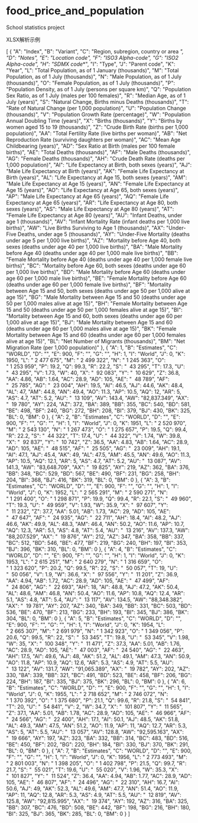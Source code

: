 # food_price_and_population
 School statistics project

XLSX解析示例

[
    {
        "A": "Index",
        "B": "Variant",
        "C": "Region, subregion, country or area *",
        "D": "Notes",
        "E": "Location code",
        "F": "ISO3 Alpha-code",
        "G": "ISO2 Alpha-code",
        "H": "SDMX code**",
        "I": "Type",
        "J": "Parent code",
        "K": "Year",
        "L": "Total Population, as of 1 January (thousands)",
        "M": "Total Population, as of 1 July (thousands)",
        "N": "Male Population, as of 1 July (thousands)",
        "O": "Female Population, as of 1 July (thousands)",
        "P": "Population Density, as of 1 July (persons per square km)",
        "Q": "Population Sex Ratio, as of 1 July (males per 100 females)",
        "R": "Median Age, as of 1 July (years)",
        "S": "Natural Change, Births minus Deaths (thousands)",
        "T": "Rate of Natural Change (per 1,000 population)",
        "U": "Population Change (thousands)",
        "V": "Population Growth Rate (percentage)",
        "W": "Population Annual Doubling Time (years)",
        "X": "Births (thousands)",
        "Y": "Births by women aged 15 to 19 (thousands)",
        "Z": "Crude Birth Rate (births per 1,000 population)",
        "AA": "Total Fertility Rate (live births per woman)",
        "AB": "Net Reproduction Rate (surviving daughters per woman)",
        "AC": "Mean Age Childbearing (years)",
        "AD": "Sex Ratio at Birth (males per 100 female births)",
        "AE": "Total Deaths (thousands)",
        "AF": "Male Deaths (thousands)",
        "AG": "Female Deaths (thousands)",
        "AH": "Crude Death Rate (deaths per 1,000 population)",
        "AI": "Life Expectancy at Birth, both sexes (years)",
        "AJ": "Male Life Expectancy at Birth (years)",
        "AK": "Female Life Expectancy at Birth (years)",
        "AL": "Life Expectancy at Age 15, both sexes (years)",
        "AM": "Male Life Expectancy at Age 15 (years)",
        "AN": "Female Life Expectancy at Age 15 (years)",
        "AO": "Life Expectancy at Age 65, both sexes (years)",
        "AP": "Male Life Expectancy at Age 65 (years)",
        "AQ": "Female Life Expectancy at Age 65 (years)",
        "AR": "Life Expectancy at Age 80, both sexes (years)",
        "AS": "Male Life Expectancy at Age 80 (years)",
        "AT": "Female Life Expectancy at Age 80 (years)",
        "AU": "Infant Deaths, under age 1 (thousands)",
        "AV": "Infant Mortality Rate (infant deaths per 1,000 live births)",
        "AW": "Live Births Surviving to Age 1 (thousands)",
        "AX": "Under-Five Deaths, under age 5 (thousands)",
        "AY": "Under-Five Mortality (deaths under age 5 per 1,000 live births)",
        "AZ": "Mortality before Age 40, both sexes (deaths under age 40 per 1,000 live births)",
        "BA": "Male Mortality before Age 40 (deaths under age 40 per 1,000 male live births)",
        "BB": "Female Mortality before Age 40 (deaths under age 40 per 1,000 female live births)",
        "BC": "Mortality before Age 60, both sexes (deaths under age 60 per 1,000 live births)",
        "BD": "Male Mortality before Age 60 (deaths under age 60 per 1,000 male live births)",
        "BE": "Female Mortality before Age 60 (deaths under age 60 per 1,000 female live births)",
        "BF": "Mortality between Age 15 and 50, both sexes (deaths under age 50 per 1,000 alive at age 15)",
        "BG": "Male Mortality between Age 15 and 50 (deaths under age 50 per 1,000 males alive at age 15)",
        "BH": "Female Mortality between Age 15 and 50 (deaths under age 50 per 1,000 females alive at age 15)",
        "BI": "Mortality between Age 15 and 60, both sexes (deaths under age 60 per 1,000 alive at age 15)",
        "BJ": "Male Mortality between Age 15 and 60 (deaths under age 60 per 1,000 males alive at age 15)",
        "BK": "Female Mortality between Age 15 and 60 (deaths under age 60 per 1,000 females alive at age 15)",
        "BL": "Net Number of Migrants (thousands)",
        "BM": "Net Migration Rate (per 1,000 population)"
    },
    {
        "A": 1,
        "B": "Estimates",
        "C": "WORLD",
        "D": "",
        "E": 900,
        "F": "",
        "G": "",
        "H": 1,
        "I": "World",
        "J": 0,
        "K": 1950,
        "L": " 2 477 675",
        "M": " 2 499 322",
        "N": " 1 245 363",
        "O": " 1 253 959",
        "P": 19.2,
        "Q": 99.3,
        "R": 22.2,
        "S": "  43 295",
        "T": 17.3,
        "U": "  43 295",
        "V": 1.73,
        "W": 40,
        "X": "  92 083",
        "Y": "  10 629",
        "Z": 36.8,
        "AA": 4.86,
        "AB": 1.64,
        "AC": 28.9,
        "AD": 105,
        "AE": "  48 789",
        "AF": "  25 785",
        "AG": "  23 004",
        "AH": 19.5,
        "AI": 46.5,
        "AJ": 44.6,
        "AK": 48.4,
        "AL": 47,
        "AM": 44.8,
        "AN": 49.4,
        "AO": 11.3,
        "AP": 10.5,
        "AQ": 12,
        "AR": 5,
        "AS": 4.7,
        "AT": 5.2,
        "AU": "  13 109",
        "AV": 143.4,
        "AW": "82,837.349",
        "AX": "  19 780",
        "AY": 224,
        "AZ": 372,
        "BA": 389,
        "BB": 355,
        "BC": 540,
        "BD": 581,
        "BE": 498,
        "BF": 240,
        "BG": 272,
        "BH": 208,
        "BI": 379,
        "BJ": 430,
        "BK": 325,
        "BL": 0,
        "BM": 0
    },
    {
        "A": 2,
        "B": "Estimates",
        "C": "WORLD",
        "D": "",
        "E": 900,
        "F": "",
        "G": "",
        "H": 1,
        "I": "World",
        "J": 0,
        "K": 1951,
        "L": " 2 520 970",
        "M": " 2 543 130",
        "N": " 1 267 473",
        "O": " 1 275 657",
        "P": 19.5,
        "Q": 99.4,
        "R": 22.2,
        "S": "  44 322",
        "T": 17.4,
        "U": "  44 322",
        "V": 1.74,
        "W": 39.8,
        "X": "  92 837",
        "Y": "  10 742",
        "Z": 36.5,
        "AA": 4.83,
        "AB": 1.64,
        "AC": 28.9,
        "AD": 105,
        "AE": "  48 515",
        "AF": "  25 505",
        "AG": "  23 009",
        "AH": 19.1,
        "AI": 47.1,
        "AJ": 45.4,
        "AK": 49,
        "AL": 47.5,
        "AM": 45.5,
        "AN": 49.6,
        "AO": 11.3,
        "AP": 10.5,
        "AQ": 12.1,
        "AR": 5,
        "AS": 4.7,
        "AT": 5.2,
        "AU": "  13 087",
        "AV": 141.3,
        "AW": "83,648.709",
        "AX": "  19 825",
        "AY": 219,
        "AZ": 362,
        "BA": 376,
        "BB": 348,
        "BC": 529,
        "BD": 567,
        "BE": 490,
        "BF": 231,
        "BG": 258,
        "BH": 204,
        "BI": 368,
        "BJ": 416,
        "BK": 319,
        "BL": 0,
        "BM": 0
    },
    {
        "A": 3,
        "B": "Estimates",
        "C": "WORLD",
        "D": "",
        "E": 900,
        "F": "",
        "G": "",
        "H": 1,
        "I": "World",
        "J": 0,
        "K": 1952,
        "L": " 2 565 291",
        "M": " 2 590 271",
        "N": " 1 291 400",
        "O": " 1 298 871",
        "P": 19.9,
        "Q": 99.4,
        "R": 22.1,
        "S": "  49 960",
        "T": 19.3,
        "U": "  49 959",
        "V": 1.93,
        "W": 35.9,
        "X": "  97 607",
        "Y": "  11 232",
        "Z": 37.7,
        "AA": 5.01,
        "AB": 1.73,
        "AC": 29,
        "AD": 105,
        "AE": "  47 647",
        "AF": "  24 935",
        "AG": "  22 711",
        "AH": 18.4,
        "AI": 48.2,
        "AJ": 46.6,
        "AK": 49.9,
        "AL": 48.3,
        "AM": 46.4,
        "AN": 50.2,
        "AO": 11.6,
        "AP": 10.7,
        "AQ": 12.3,
        "AR": 5.1,
        "AS": 4.8,
        "AT": 5.4,
        "AU": "  13 216",
        "AV": 137.3,
        "AW": "88,207.529",
        "AX": "  19 876",
        "AY": 212,
        "AZ": 347,
        "BA": 358,
        "BB": 337,
        "BC": 512,
        "BD": 546,
        "BE": 477,
        "BF": 219,
        "BG": 240,
        "BH": 197,
        "BI": 353,
        "BJ": 396,
        "BK": 310,
        "BL": 0,
        "BM": 0
    },
    {
        "A": 4,
        "B": "Estimates",
        "C": "WORLD",
        "D": "",
        "E": 900,
        "F": "",
        "G": "",
        "H": 1,
        "I": "World",
        "J": 0,
        "K": 1953,
        "L": " 2 615 251",
        "M": " 2 640 279",
        "N": " 1 316 659",
        "O": " 1 323 620",
        "P": 20.2,
        "Q": 99.5,
        "R": 22,
        "S": "  50 057",
        "T": 19,
        "U": "  50 056",
        "V": 1.9,
        "W": 36.6,
        "X": "  97 556",
        "Y": "  11 201",
        "Z": 36.9,
        "AA": 4.94,
        "AB": 1.72,
        "AC": 28.9,
        "AD": 105,
        "AE": "  47 499",
        "AF": "  24 806",
        "AG": "  22 693",
        "AH": 18,
        "AI": 48.8,
        "AJ": 47.2,
        "AK": 50.4,
        "AL": 48.6,
        "AM": 46.8,
        "AN": 50.4,
        "AO": 11.6,
        "AP": 10.8,
        "AQ": 12.4,
        "AR": 5.1,
        "AS": 4.8,
        "AT": 5.4,
        "AU": "  13 117",
        "AV": 134.5,
        "AW": "88,348.382",
        "AX": "  19 781",
        "AY": 207,
        "AZ": 340,
        "BA": 349,
        "BB": 331,
        "BC": 503,
        "BD": 536,
        "BE": 470,
        "BF": 213,
        "BG": 233,
        "BH": 193,
        "BI": 345,
        "BJ": 386,
        "BK": 304,
        "BL": 0,
        "BM": 0
    },
    {
        "A": 5,
        "B": "Estimates",
        "C": "WORLD",
        "D": "",
        "E": 900,
        "F": "",
        "G": "",
        "H": 1,
        "I": "World",
        "J": 0,
        "K": 1954,
        "L": " 2 665 307",
        "M": " 2 691 979",
        "N": " 1 342 923",
        "O": " 1 349 056",
        "P": 20.6,
        "Q": 99.5,
        "R": 22,
        "S": "  53 345",
        "T": 19.8,
        "U": "  53 345",
        "V": 1.98,
        "W": 35,
        "X": "  100 348",
        "Y": "  11 471",
        "Z": 37.3,
        "AA": 5.01,
        "AB": 1.76,
        "AC": 28.9,
        "AD": 105,
        "AE": "  47 003",
        "AF": "  24 540",
        "AG": "  22 463",
        "AH": 17.5,
        "AI": 49.6,
        "AJ": 48,
        "AK": 51.2,
        "AL": 49.1,
        "AM": 47.3,
        "AN": 50.9,
        "AO": 11.8,
        "AP": 10.9,
        "AQ": 12.6,
        "AR": 5.3,
        "AS": 4.9,
        "AT": 5.5,
        "AU": "  13 122",
        "AV": 131.7,
        "AW": "91,065.389",
        "AX": "  19 782",
        "AY": 202,
        "AZ": 330,
        "BA": 339,
        "BB": 321,
        "BC": 491,
        "BD": 523,
        "BE": 458,
        "BF": 206,
        "BG": 224,
        "BH": 187,
        "BI": 335,
        "BJ": 375,
        "BK": 296,
        "BL": 0,
        "BM": 0
    },
    {
        "A": 6,
        "B": "Estimates",
        "C": "WORLD",
        "D": "",
        "E": 900,
        "F": "",
        "G": "",
        "H": 1,
        "I": "World",
        "J": 0,
        "K": 1955,
        "L": " 2 718 652",
        "M": " 2 746 072",
        "N": " 1 370 392",
        "O": " 1 375 680",
        "P": 21.1,
        "Q": 99.6,
        "R": 21.8,
        "S": "  54 841",
        "T": 20,
        "U": "  54 841",
        "V": 2,
        "W": 34.7,
        "X": "  101 807",
        "Y": "  11 565",
        "Z": 37.1,
        "AA": 5.01,
        "AB": 1.78,
        "AC": 28.9,
        "AD": 105,
        "AE": "  46 966",
        "AF": "  24 566",
        "AG": "  22 400",
        "AH": 17.1,
        "AI": 50.1,
        "AJ": 48.5,
        "AK": 51.8,
        "AL": 49.3,
        "AM": 47.5,
        "AN": 51.2,
        "AO": 11.9,
        "AP": 11,
        "AQ": 12.7,
        "AR": 5.3,
        "AS": 5,
        "AT": 5.5,
        "AU": "  13 057",
        "AV": 128.8,
        "AW": "92,595.163",
        "AX": "  19 666",
        "AY": 197,
        "AZ": 323,
        "BA": 332,
        "BB": 314,
        "BC": 483,
        "BD": 516,
        "BE": 450,
        "BF": 202,
        "BG": 220,
        "BH": 184,
        "BI": 330,
        "BJ": 370,
        "BK": 291,
        "BL": 0,
        "BM": 0
    },
    {
        "A": 7,
        "B": "Estimates",
        "C": "WORLD",
        "D": "",
        "E": 900,
        "F": "",
        "G": "",
        "H": 1,
        "I": "World",
        "J": 0,
        "K": 1956,
        "L": " 2 773 493",
        "M": " 2 801 003",
        "N": " 1 398 205",
        "O": " 1 402 798",
        "P": 21.5,
        "Q": 99.7,
        "R": 21.7,
        "S": "  55 021",
        "T": 19.6,
        "U": "  55 020",
        "V": 1.96,
        "W": 35.3,
        "X": "  101 827",
        "Y": "  11 524",
        "Z": 36.4,
        "AA": 4.94,
        "AB": 1.77,
        "AC": 28.9,
        "AD": 105,
        "AE": "  46 807",
        "AF": "  24 496",
        "AG": "  22 310",
        "AH": 16.7,
        "AI": 50.6,
        "AJ": 49,
        "AK": 52.3,
        "AL": 49.6,
        "AM": 47.7,
        "AN": 51.4,
        "AO": 11.9,
        "AP": 11,
        "AQ": 12.8,
        "AR": 5.3,
        "AS": 4.9,
        "AT": 5.5,
        "AU": "  12 819",
        "AV": 125.8,
        "AW": "92,815.995",
        "AX": "  19 374",
        "AY": 192,
        "AZ": 316,
        "BA": 325,
        "BB": 307,
        "BC": 476,
        "BD": 508,
        "BE": 442,
        "BF": 198,
        "BG": 216,
        "BH": 180,
        "BI": 325,
        "BJ": 365,
        "BK": 285,
        "BL": 0,
        "BM": 0
    }
    ]
